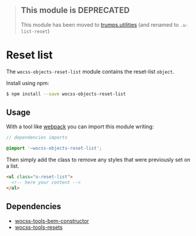 > ## This module is DEPRECATED
> This module has been moved to [trumps.utilities](https://github.com/wocss/trumps.utilities/blob/master/src/_trumps.typography.scss#L71) (and renamed to `.u-list-reset`)


# Reset list

The `wocss-objects-reset-list` module contains the reset-list `object`.

Install using npm:

```sh
$ npm install --save wocss-objects-reset-list
```

## Usage

With a tool like [webpack](https://webpack.github.io/) you can import this module writing:

```scss
// dependencies imports

@import '~wocss-objects-reset-list';
```

Then simply add the class to remove any styles that were previously set on a list.

```html
<ul class="o-reset-list">
  <!-- here your content -->
</ul>
```

## Dependencies

* [wocss-tools-bem-constructor](https://github.com/wocss/tools.bem-constructor)
* [wocss-tools-resets](https://github.com/wocss/tools.resets)
